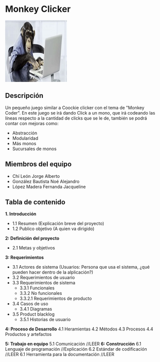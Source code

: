 # Monkey Clicker
![alt text](https://github.com/JorchCanelo/Monkey_Clicker/blob/master/Monkey_Clicker/src/recursos/monkeyCoder.jpg "Logo Title Text 1")

## Descripción

Un pequeño juego similar a Coockie clicker con el tema de "Monkey Coder". En este juego se irá dando Click a un mono, que irá codeando las líneas respecto a la cantidad de clicks que se le de, también se podrá contar con mejoras como: 

* Abstracción
* Modularidad
* Más monos
* Sucursales de monos


## Miembros del equipo

* Chí León Jorge Alberto 
* González Bautista Noé Alejandro
* López Madera Fernanda Jacqueline 

## Tabla de contenido 

**1. Introducción**

* 1.1 Resumen (Explicación breve del proyecto)
* 1.2 Publico objetivo (A quien va dirigido)
    
**2: Definición del proyecto**

* 2.1 Metas y objetivos
    
**3: Requerimientos**

* 3.1 Actores de sistema (Usuarios: Persona que usa el sistema, ¿qué pueden hacer dentro de la alplicación?)
* 3.2 Requerimientos de usuario
* 3.3 Requerimientos de sistema
	* 3.3.1 Funcionales
	* 3.3.2 No funcionales
	* 3.3.2.1 Requerimientos de producto
* 3.4 Casos de uso
	* 3.4.1 Diagramas
* 3.5 Product blacklog
	* 3.5.1 Historias de usuario
      
**4: Proceso de Desarrollo**
		4.1 Heramientas 
		4.2 Métodos 
		4.3 Procesos 
		4.4 Productos y artefactos
    
**5: Trabajo en equipo**
		5.1 Comunicación //LEER 
**6: Construcción**
		6.1 Lenguaje de programación //Explicación
		6.2 Estándar de codificación //LEER
		6.1 Herramienta para la documentación //LEER 
